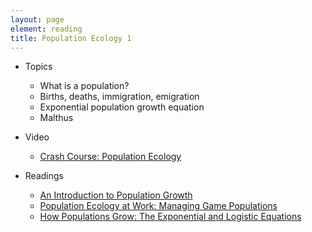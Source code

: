 ```yaml
---
layout: page
element: reading
title: Population Ecology 1
---
```


* Topics

  * What is a population?
  * Births, deaths, immigration, emigration
  * Exponential population growth equation
  * Malthus

* Video

  * [Crash Course: Population Ecology](https://www.youtube.com/watch?v=RBOsqmBQBQk&index=2&list=PL8dPuuaLjXtNdTKZkV_GiIYXpV9w4WxbX)

* Readings

  * [An Introduction to Population Growth](http://www.nature.com/scitable/knowledge/library/an-introduction-to-population-growth-84225544)    
  * [Population Ecology at Work: Managing Game Populations](http://www.nature.com/scitable/knowledge/library/population-ecology-at-work-managing-game-populations-50937864)    
  * [How Populations Grow: The Exponential and Logistic Equations](http://www.nature.com/scitable/knowledge/library/how-populations-grow-the-exponential-and-logistic-13240157)     